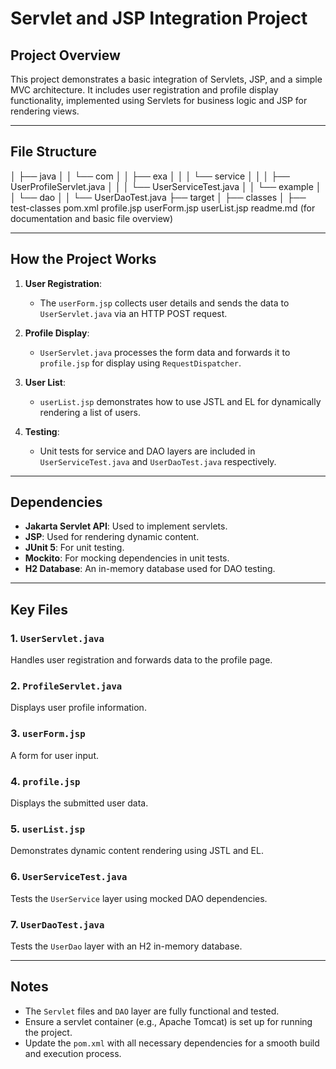 # Servlet and JSP Integration Project

## Project Overview
This project demonstrates a basic integration of Servlets, JSP, and a simple MVC architecture. It includes user registration and profile display functionality, implemented using Servlets for business logic and JSP for rendering views.

---

## File Structure
│   ├── java
│   │   └── com
│   │       ├── exa
│   │       │   └── service
│   │       │       ├── UserProfileServlet.java
│   │       │       └── UserServiceTest.java
│   │       └── example
│   │           └── dao
│   │               └── UserDaoTest.java
├── target
│   ├── classes
│   ├── test-classes
pom.xml
profile.jsp
userForm.jsp
userList.jsp
readme.md (for documentation and basic file overview)



---

## How the Project Works

1. **User Registration**:  
   - The `userForm.jsp` collects user details and sends the data to `UserServlet.java` via an HTTP POST request.  

2. **Profile Display**:  
   - `UserServlet.java` processes the form data and forwards it to `profile.jsp` for display using `RequestDispatcher`.

3. **User List**:  
   - `userList.jsp` demonstrates how to use JSTL and EL for dynamically rendering a list of users.

4. **Testing**:  
   - Unit tests for service and DAO layers are included in `UserServiceTest.java` and `UserDaoTest.java` respectively.

---

## Dependencies

- **Jakarta Servlet API**: Used to implement servlets.  
- **JSP**: Used for rendering dynamic content.  
- **JUnit 5**: For unit testing.  
- **Mockito**: For mocking dependencies in unit tests.  
- **H2 Database**: An in-memory database used for DAO testing.

---

## Key Files

### 1. `UserServlet.java`
Handles user registration and forwards data to the profile page.

### 2. `ProfileServlet.java`
Displays user profile information.

### 3. `userForm.jsp`
A form for user input.

### 4. `profile.jsp`
Displays the submitted user data.

### 5. `userList.jsp`
Demonstrates dynamic content rendering using JSTL and EL.

### 6. `UserServiceTest.java`
Tests the `UserService` layer using mocked DAO dependencies.

### 7. `UserDaoTest.java`
Tests the `UserDao` layer with an H2 in-memory database.

---

## Notes
- The `Servlet` files and `DAO` layer are fully functional and tested.
- Ensure a servlet container (e.g., Apache Tomcat) is set up for running the project.
- Update the `pom.xml` with all necessary dependencies for a smooth build and execution process.
